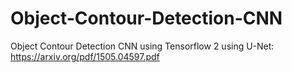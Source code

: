 # Object-Contour-Detection-CNN
Object Contour Detection CNN using Tensorflow 2 using U-Net: https://arxiv.org/pdf/1505.04597.pdf


